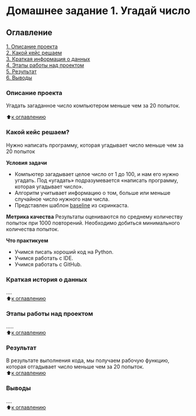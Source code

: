 # Домашнее задание 1. Угадай число

## Оглавление

[1. Описание проекта](https://github.com/tsteak/SF_hometasks/blob/main/HW-01/README.md#Описание-проекта)\
[2. Какой кейс решаем](https://github.com/tsteak/SF_hometasks/blob/main/HW-01/README.md#Какой-кейс-решаем)\
[3. Краткая информация о данных](https://github.com/tsteak/SF_hometasks/blob/main/HW-01/README.md#Краткая-информация-о-данных)\
[4. Этапы работы над проектом](https://github.com/tsteak/SF_hometasks/blob/main/HW-01/README.md#Этапы-работы-над-проектом)\
[5. Результат](https://github.com/tsteak/SF_hometasks/blob/main/HW-01/README.md#Результат)\
[6. Выводы](https://github.com/tsteak/SF_hometasks/blob/main/HW-01/README.md#Выводы)

### Описание проекта
Угадать загаданное число компьютером меньше чем за 20 попыток.

:arrow_up:[к оглавлению](https://github.com/tsteak/SF_hometasks/blob/main/HW-01/README.md#Оглавление)

### Какой кейс решаем?

Нужно написать программу, которая угадывает число меньше чем за 20 попыток

**Условия задачи**
- Компьютер загадывает целое число от 1 до 100, и нам его нужно угадать. Под «угадать» подразумевается «написать программу, которая угадывает число».
- Алгоритм учитывает информацию о том, больше или меньше случайное число нужного нам числа.
- Представлен шаблон [baseline](https://colab.research.google.com/drive/1k2WZD8PWWOYFHrpAJoB2eZw06ID7KnFA) из скринкаста.

**Метрика качества**
Результаты оцениваются по среднему количеству попыток при 1000 повторений. Необходимо добиться минимального количества попыток.

**Что практикуем**
- Учимся писать хороший код на Python.
- Учимся работать с IDE.
- Учимся работать с GitHub.

### Краткая история о данных
.... \
:arrow_up:[к оглавлению](https://github.com/tsteak/SF_hometasks/blob/main/HW-01/README.md#Оглавление)

### Этапы работы над проектом
.....\
:arrow_up:[к оглавлению](https://github.com/tsteak/SF_hometasks/blob/main/HW-01/README.md#Оглавление)

### Результат
В результате выполнения кода, мы получаем рабочую функцию, которая отгадывает число меньше чем за 20 попыток.\
:arrow_up:[к оглавлению](https://github.com/tsteak/SF_hometasks/blob/main/HW-01/README.md#Оглавление)

### Выводы
....\
:arrow_up:[к оглавлению](https://github.com/tsteak/SF_hometasks/blob/main/HW-01/README.md#Оглавление)